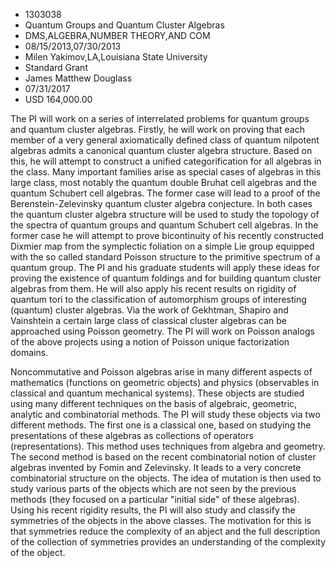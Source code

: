
* 1303038
* Quantum Groups and Quantum Cluster Algebras
* DMS,ALGEBRA,NUMBER THEORY,AND COM
* 08/15/2013,07/30/2013
* Milen Yakimov,LA,Louisiana State University
* Standard Grant
* James Matthew Douglass
* 07/31/2017
* USD 164,000.00

The PI will work on a series of interrelated problems for quantum groups and
quantum cluster algebras. Firstly, he will work on proving that each member of a
very general axiomatically defined class of quantum nilpotent algebras admits a
canonical quantum cluster algebra structure. Based on this, he will attempt to
construct a unified categorification for all algebras in the class. Many
important families arise as special cases of algebras in this large class, most
notably the quantum double Bruhat cell algebras and the quantum Schubert cell
algebras. The former case will lead to a proof of the Berenstein-Zelevinsky
quantum cluster algebra conjecture. In both cases the quantum cluster algebra
structure will be used to study the topology of the spectra of quantum groups
and quantum Schubert cell algebras. In the former case he will attempt to prove
bicontinuity of his recently constructed Dixmier map from the symplectic
foliation on a simple Lie group equipped with the so called standard Poisson
structure to the primitive spectrum of a quantum group. The PI and his graduate
students will apply these ideas for proving the existence of quantum foldings
and for building quantum cluster algebras from them. He will also apply his
recent results on rigidity of quantum tori to the classification of automorphism
groups of interesting (quantum) cluster algebras. Via the work of Gekhtman,
Shapiro and Vainshtein a certain large class of classical cluster algebras can
be approached using Poisson geometry. The PI will work on Poisson analogs of the
above projects using a notion of Poisson unique factorization domains.

Noncommutative and Poisson algebras arise in many different aspects of
mathematics (functions on geometric objects) and physics (observables in
classical and quantum mechanical systems). These objects are studied using many
different techniques on the basis of algebraic, geometric, analytic and
combinatorial methods. The PI will study these objects via two different
methods. The first one is a classical one, based on studying the presentations
of these algebras as collections of operators (representations). This method
uses techniques from algebra and geometry. The second method is based on the
recent combinatorial notion of cluster algebras invented by Fomin and
Zelevinsky. It leads to a very concrete combinatorial structure on the objects.
The idea of mutation is then used to study various parts of the objects which
are not seen by the previous methods (they focused on a particular "initial
side" of these algebras). Using his recent rigidity results, the PI will also
study and classify the symmetries of the objects in the above classes. The
motivation for this is that symmetries reduce the complexity of an abject and
the full description of the collection of symmetries provides an understanding
of the complexity of the object.
